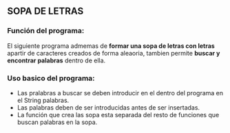 ## SOPA DE LETRAS
### Función del programa:
El siguiente programa admemas de **formar  una sopa de letras con letras** apartir de caracteres creados  de forma aleaoria, tambien permite  **buscar y encontrar palabras** dentro de ella.
 ### Uso basico del programa:
 * Las pralabras a buscar se deben introducir en el dentro del programa en el String palabras.
 * Las palabras deben de ser introducidas antes de ser insertadas.
 * La función que crea las sopa esta separada del resto de funciones que buscan  palabras en la sopa.

